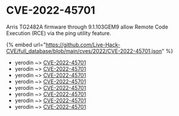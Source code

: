 # CVE-2022-45701

Arris TG2482A firmware through 9.1.103GEM9 allow Remote Code Execution (RCE) via the ping utility feature.

{% embed url="https://github.com/Live-Hack-CVE/full_database/blob/main/cves/2022/CVE-2022-45701.json" %}


* yerodin ~> [CVE-2022-45701](https://www.alice-snow.ru/2022/database/cve-2022-45701/cve-2022-45701-yerodin)
* yerodin ~> [CVE-2022-45701](https://www.alice-snow.ru/2022/database/cve-2022-45701/cve-2022-45701-yerodin)
* yerodin ~> [CVE-2022-45701](https://www.alice-snow.ru/2022/database/cve-2022-45701/cve-2022-45701-yerodin)
* yerodin ~> [CVE-2022-45701](https://www.alice-snow.ru/2022/database/cve-2022-45701/cve-2022-45701-yerodin)
* yerodin ~> [CVE-2022-45701](https://www.alice-snow.ru/2022/database/cve-2022-45701/cve-2022-45701-yerodin)
* yerodin ~> [CVE-2022-45701](https://www.alice-snow.ru/2022/database/cve-2022-45701/cve-2022-45701-yerodin)
* yerodin ~> [CVE-2022-45701](https://www.alice-snow.ru/2022/database/cve-2022-45701/cve-2022-45701-yerodin)
* yerodin ~> [CVE-2022-45701](https://www.alice-snow.ru/2022/database/cve-2022-45701/cve-2022-45701-yerodin)